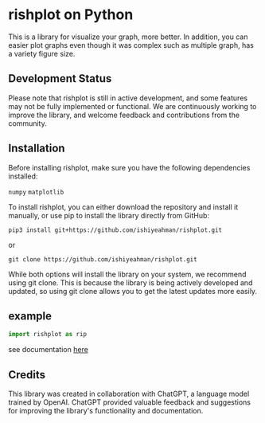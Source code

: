 # rishplot on Python

This is a library for visualize your graph, more better.
In addition, you can easier plot graphs even though it was complex such as multiple graph, has a variety figure size.

## Development Status

Please note that rishplot is still in active development, and some features may not be fully implemented or functional. We are continuously working to improve the library, and welcome feedback and contributions from the community.

## Installation
Before installing rishplot, make sure you have the following dependencies installed:

`numpy`
`matplotlib`

To install rishplot, you can either download the repository and install it manually, or use pip to install the library directly from GitHub:
```linux
pip3 install git+https://github.com/ishiyeahman/rishplot.git
```

or

```
git clone https://github.com/ishiyeahman/rishplot.git
```

While both options will install the library on your system, we recommend using git clone. This is because the library is being actively developed and updated, so using git clone allows you to get the latest updates more easily.
## example
```python 
import rishplot as rip
```
see documentation [here](example/README.md)


## Credits

This library was created in collaboration with ChatGPT, a language model trained by OpenAI. ChatGPT provided valuable feedback and suggestions for improving the library's functionality and documentation.
